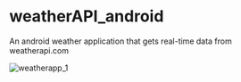 # weatherAPI_android
 
An android weather application that gets real-time data from weatherapi.com

![weatherapp_1](https://user-images.githubusercontent.com/105750932/173339612-24208ba0-9485-4e58-80ca-d353da1f62a6.png)
